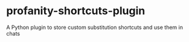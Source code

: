 # profanity-shortcuts-plugin
A Python plugin to store custom substitution shortcuts and use them in chats   
